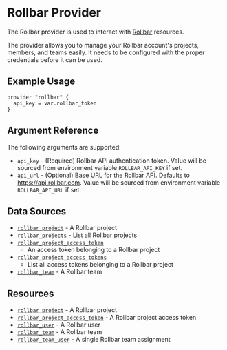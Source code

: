 Rollbar Provider
================

The Rollbar provider is used to interact with [Rollbar](https://rollbar.com)
resources.

The provider allows you to manage your Rollbar account's projects, members, and
teams easily. It needs to be configured with the proper credentials before it
can be used.


Example Usage
-------------

```hcl
provider "rollbar" {
  api_key = var.rollbar_token
}
```

Argument Reference
------------------

The following arguments are supported:

* `api_key` - (Required) Rollbar API authentication token. Value will be
  sourced from environment variable `ROLLBAR_API_KEY` if set.
* `api_url` - (Optional) Base URL for the Rollbar API.  Defaults to
  https://api.rollbar.com.  Value will be sourced from environment variable
  `ROLLBAR_API_URL` if set.


Data Sources
------------

* [`rollbar_project`](data-sources/project.md) - A Rollbar project
* [`rollbar_projects`](data-sources/projects.md) - List all Rollbar
  projects
* [`rollbar_project_access_token`](data-sources/project_access_token.md)
  - An access token belonging to a Rollbar project
* [`rollbar_project_access_tokens`](data-sources/project_access_tokens.md)
  - List all access tokens belonging to a Rollbar project
* [`rollbar_team`](data-sources/team.md) - A Rollbar team


Resources
---------

* [`rollbar_project`](resources/project.md) - A Rollbar project
* [`rollbar_project_access_token`](resources/project_access_token.md) - A
  Rollbar project access token
* [`rollbar_user`](resources/user.md) - A Rollbar user
* [`rollbar_team`](resources/team.md) - A Rollbar team
* [`rollbar_team_user`](resources/team_user.md) - A single Rollbar team assignment
